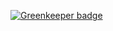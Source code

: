 
[![Greenkeeper badge](https://badges.greenkeeper.io/easilyBaffled/nearest-selector.svg)](https://greenkeeper.io/)
